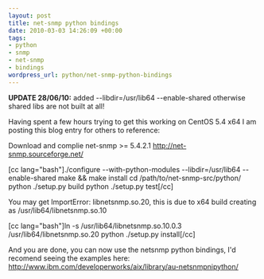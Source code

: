 ```yaml
--- 
layout: post
title: net-snmp python bindings
date: 2010-03-03 14:26:09 +00:00
tags: 
- python
- snmp
- net-snmp
- bindings
wordpress_url: python/net-snmp-python-bindings
---
```

<strong>UPDATE 28/06/10:</strong> added --libdir=/usr/lib64 --enable-shared otherwise shared libs are not built at all!

Having spent a few hours trying to get this working on CentOS 5.4 x64 I am posting this blog entry for others to reference:

Download and complie net-snmp >= 5.4.2.1 <a href="http://net-snmp.sourceforge.net/">http://net-snmp.sourceforge.net/</a>

[cc lang="bash"]./configure --with-python-modules --libdir=/usr/lib64 --enable-shared
make && make install
cd /path/to/net-snmp-src/python/
python ./setup.py build
python ./setup.py test[/cc]

You may get ImportError: libnetsnmp.so.20, this is due to x64 build creating as /usr/lib64/libnetsnmp.so.10

[cc lang="bash"]ln -s /usr/lib64/libnetsnmp.so.10.0.3 /usr/lib64/libnetsnmp.so.20
python ./setup.py install[/cc]


And you are done, you can now use the netsnmp python bindings, I'd recomend seeing the examples here: <a href="http://www.ibm.com/developerworks/aix/library/au-netsnmpnipython/">http://www.ibm.com/developerworks/aix/library/au-netsnmpnipython/</a>
